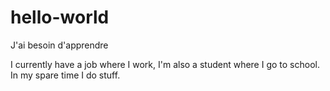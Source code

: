 # hello-world
J'ai besoin d'apprendre

I currently have a job where I work, I'm also a student where I go to school. In my spare time I do stuff.
